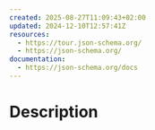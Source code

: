 ```yaml
---
created: 2025-08-27T11:09:43+02:00
updated: 2024-12-10T12:57:41Z
resources:
  - https://tour.json-schema.org/
  - https://json-schema.org/
documentation:
  - https://json-schema.org/docs
---
```

# Description